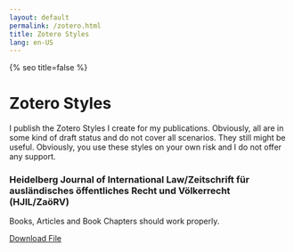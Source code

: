 ```yaml
---
layout: default
permalink: /zotero.html
title: Zotero Styles
lang: en-US
---
```

{% seo title=false %}
# Zotero Styles
I publish the Zotero Styles I create for my publications. Obviously, all are in some kind of draft status and do not cover all scenarios. They still might be useful. Obviously, you use these styles on your own risk and I do not offer any support.
### Heidelberg Journal of International Law/Zeitschrift für ausländisches öffentliches Recht und Völkerrecht (HJIL/ZaöRV)
Books, Articles and Book Chapters should work properly.

<a href="hjil_noll_draft.csl" download>Download File</a>
